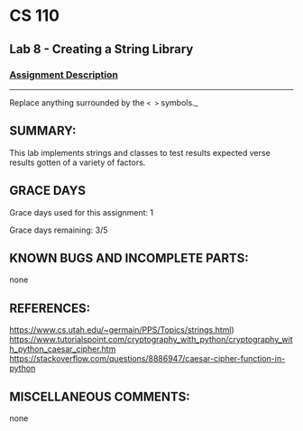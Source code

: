 # CS 110
## Lab 8 - Creating a String Library

### [Assignment Description](https://docs.google.com/document/d/1y_jvdf4tiNYyqNEkz-w9HXeigK8qQ45d-E4J1fvDBXk/edit?usp=sharing)

***

Replace anything surrounded by the `< >` symbols._

## SUMMARY:
 This lab implements strings and classes to test results expected verse results gotten of a variety of factors. 

## GRACE DAYS
Grace days used for this assignment: 1

Grace days remaining: 3/5

## KNOWN BUGS AND INCOMPLETE PARTS:
none

## REFERENCES:
https://www.cs.utah.edu/~germain/PPS/Topics/strings.html)
https://www.tutorialspoint.com/cryptography_with_python/cryptography_with_python_caesar_cipher.htm
https://stackoverflow.com/questions/8886947/caesar-cipher-function-in-python

## MISCELLANEOUS COMMENTS:
none
